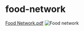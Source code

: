 # food-network
[Food Network.pdf](https://github.com/Sampad-Sarker/food-network/files/8327905/Food.Network.pdf)
![Food network](https://user-images.githubusercontent.com/6288413/159775574-5659d447-18e0-441c-874f-1174a75718d0.jpg)
